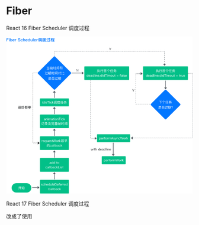 # Fiber

React 16 Fiber Scheduler 调度过程 

![](../.gitbook/assets/section3-1.png)

React 17 Fiber Scheduler 调度过程 

改成了使用

